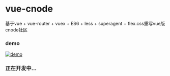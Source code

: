 # vue-cnode
基于vue + vue-router + vuex + ES6 + less + superagent + flex.css重写vue版cnode社区
### demo
 [![demo](https://github.com/lzxb/vue-cnode/raw/master/shot/QR-code.png)](http://lzxb.github.io/vue-cnode/)

### 正在开发中...
